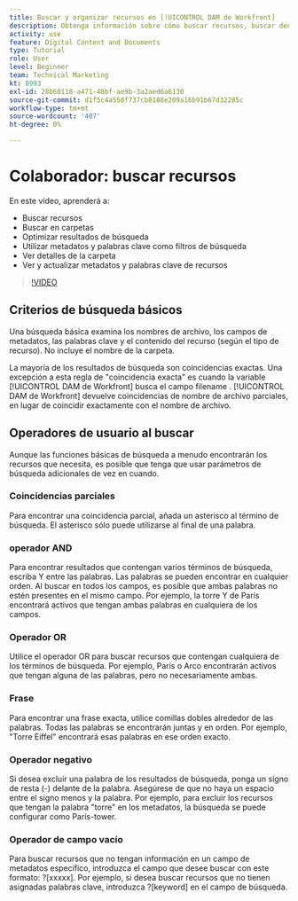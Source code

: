 ```yaml
---
title: Buscar y organizar recursos en [!UICONTROL DAM de Workfront]
description: Obtenga información sobre cómo buscar recursos, buscar dentro de carpetas, optimizar los resultados de búsqueda, usar metadatos y palabras clave como filtros de búsqueda y más en [!UICONTROL DAM de Workfront].
activity: use
feature: Digital Content and Documents
type: Tutorial
role: User
level: Beginner
team: Technical Marketing
kt: 8993
exl-id: 28b60118-a471-48bf-ae9b-3a2aed6a6130
source-git-commit: d1f5c4a558f737cb8188e209a16b91b67d32285c
workflow-type: tm+mt
source-wordcount: '407'
ht-degree: 0%

---
```


# Colaborador: buscar recursos

En este vídeo, aprenderá a:

* Buscar recursos
* Buscar en carpetas
* Optimizar resultados de búsqueda
* Utilizar metadatos y palabras clave como filtros de búsqueda
* Ver detalles de la carpeta
* Ver y actualizar metadatos y palabras clave de recursos

>[!VIDEO](https://video.tv.adobe.com/v/335253/?quality=12)

## Criterios de búsqueda básicos

Una búsqueda básica examina los nombres de archivo, los campos de metadatos, las palabras clave y el contenido del recurso (según el tipo de recurso). No incluye el nombre de la carpeta.

La mayoría de los resultados de búsqueda son coincidencias exactas. Una excepción a esta regla de &quot;coincidencia exacta&quot; es cuando la variable [!UICONTROL DAM de Workfront] busca el campo filename . [!UICONTROL DAM de Workfront] devuelve coincidencias de nombre de archivo parciales, en lugar de coincidir exactamente con el nombre de archivo.

## Operadores de usuario al buscar

Aunque las funciones básicas de búsqueda a menudo encontrarán los recursos que necesita, es posible que tenga que usar parámetros de búsqueda adicionales de vez en cuando.

### Coincidencias parciales

Para encontrar una coincidencia parcial, añada un asterisco al término de búsqueda. El asterisco sólo puede utilizarse al final de una palabra.

### operador AND

Para encontrar resultados que contengan varios términos de búsqueda, escriba Y entre las palabras. Las palabras se pueden encontrar en cualquier orden. Al buscar en todos los campos, es posible que ambas palabras no estén presentes en el mismo campo. Por ejemplo, la torre Y de París encontrará activos que tengan ambas palabras en cualquiera de los campos.

### Operador OR

Utilice el operador OR para buscar recursos que contengan cualquiera de los términos de búsqueda. Por ejemplo, París o Arco encontrarán activos que tengan alguna de las palabras, pero no necesariamente ambas.

### Frase

Para encontrar una frase exacta, utilice comillas dobles alrededor de las palabras. Todas las palabras se encontrarán juntas y en orden. Por ejemplo, &quot;Torre Eiffel&quot; encontrará esas palabras en ese orden exacto.

### Operador negativo

Si desea excluir una palabra de los resultados de búsqueda, ponga un signo de resta (-) delante de la palabra. Asegúrese de que no haya un espacio entre el signo menos y la palabra. Por ejemplo, para excluir los recursos que tengan la palabra &quot;torre&quot; en los metadatos, la búsqueda se puede configurar como París-tower.

### Operador de campo vacío

Para buscar recursos que no tengan información en un campo de metadatos específico, introduzca el campo que desee buscar con este formato: ?[xxxxx]. Por ejemplo, si desea buscar recursos que no tienen asignadas palabras clave, introduzca ?[keyword] en el campo de búsqueda.
